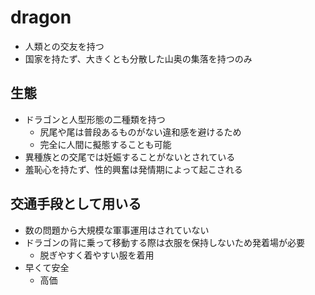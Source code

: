 # dragon

- 人類との交友を持つ
- 国家を持たず、大きくとも分散した山奥の集落を持つのみ

## 生態

- ドラゴンと人型形態の二種類を持つ
  - 尻尾や尾は普段あるものがない違和感を避けるため
  - 完全に人間に擬態することも可能
- 異種族との交尾では妊娠することがないとされている
- 羞恥心を持たず、性的興奮は発情期によって起こされる

## 交通手段として用いる

- 数の問題から大規模な軍事運用はされていない
- ドラゴンの背に乗って移動する際は衣服を保持しないため発着場が必要
  - 脱ぎやすく着やすい服を着用
- 早くて安全
  - 高価
